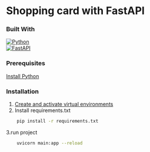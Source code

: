 # Shopping card with FastAPI

### Built With
[![Python](https://img.shields.io/badge/-Python-25383e?style=flat&logo=python)](https://www.python.org/)\
[![FastAPI](https://img.shields.io/badge/-FastAPI-25383e?style=flat&logo=fastapi&logoColor=092E20)](https://fastapi.tiangolo.com/)

### Prerequisites
<a href="https://www.python.org/downloads/">Install Python</a>
### Installation
1. <a href="https://docs.python.org/3/tutorial/venv.html ">Create and activate virtual environments</a>
2. Install requirements.txt
```sh
    pip install -r requirements.txt
   ```
3.run project
```sh
    uvicorn main:app --reload
 



